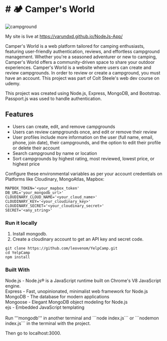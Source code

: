 <h1># 🏕 Camper's World</h1>

<p>
  <img src="https://i.imgur.com/NCajIoR.png" alt="campground">
</p>

My site is live at https://varundxd.github.io/NodeJs-App/

Camper's World is a web platform tailored for camping enthusiasts, featuring user-friendly authentication, reviews, and effortless campground management. Whether you're a seasoned adventurer or new to camping, Camper's World offers a community-driven space to share your outdoor experiences.
Camper's World is a website where users can create and review campgrounds. In order to review or create a campground, you must have an account. This project was part of Colt Steele's web dev course on udemy.

This project was created using Node.js, Express, MongoDB, and Bootstrap. Passport.js was used to handle authentication.

<h2>Features</h2>
<ul>
<li>Users can create, edit, and remove campgrounds</li>
<li>Users can review campgrounds once, and edit or remove their review</li>
<li>User profiles include more information on the user (full name, email, phone, join date), their campgrounds, and the option to edit their profile or delete their account</li>
<li>Search campground by name or location</li>
<li>Sort campgrounds by highest rating, most reviewed, lowest price, or highest price</li>
</ul>
Configure these environmental variables as per your account credentials on Platforms like Cloudinary, MongoAtlas, Mapbox:

```
MAPBOX_TOKEN='<your_mapbox_token'
DB_URL='your_mongodb_url>'
CLOUDINARY_CLOUD_NAME='<your_cloud_name>'
CLOUDINARY_KEY='<your_cloudinary_key>'
CLOUDINARY_SECRET='<your_cloudinary_secret>'
SECRET='<any_string>'

```
<h3>Run it locally</h3>
<ol>
<li>Install mongodb.</li>
<li>Create a cloudinary account to get an API key and secret code.</li>
</ol>

```
git clone https://github.com/leovenom/YelpCamp.git
cd YelpCamp
npm install
```

<h3>Built With</h3>
Node.js - Node.js® is a JavaScript runtime built on Chrome's V8 JavaScript engine.<br>
Express - Fast, unopinionated, minimalist web framework for Node.js<br>
MongoDB - The database for modern applications<br>
Mongoose - Elegant MongoDB object modeling for Node.js<br>
ejs - Embedded JavaScript templating<br>
<br>
Run '''mongodb''' in another terminal and ```node index.js``` or ```nodemon index.js``` in the terminal with the project.

Then go to localhost:3000.
